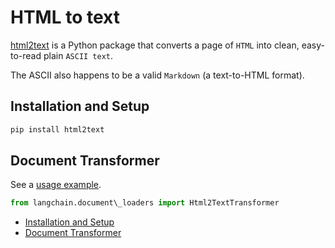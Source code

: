 # HTML to text

[html2text](https://github.com/Alir3z4/html2text/) is a Python package that converts a page of `HTML` into clean, easy-to-read plain `ASCII text`.

The ASCII also happens to be a valid `Markdown` (a text-to-HTML format).

## Installation and Setup[​](#installation-and-setup "Direct link to Installation and Setup")

```bash
pip install html2text  

```

## Document Transformer[​](#document-transformer "Direct link to Document Transformer")

See a [usage example](/docs/integrations/document_transformers/html2text).

```python
from langchain.document\_loaders import Html2TextTransformer  

```

- [Installation and Setup](#installation-and-setup)
- [Document Transformer](#document-transformer)
